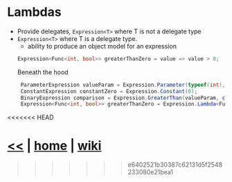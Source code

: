 # Lambdas

+ Provide delegates, `Expression<T>` where T is not a delegate type 
+ `Expression<T>` where T is a delegate type.  
  - ability to produce an object model for an expression 
  ```cs
  Expression<Func<int, bool>> greaterThanZero = value => value > 0;   
  ```
  Beneath the hood 
  ```cs
   ParameterExpression valueParam = Expression.Parameter(typeof(int), "value"); 
   ConstantExpression constantZero = Expression.Constant(0); 
   BinaryExpression comparison = Expression.GreaterThan(valueParam, constantZero); 
   Expression<Func<int, bool>> greaterThanZero = Expression.Lambda<Func<int, bool>>(comparison, valueParam);  
  ```

<<<<<<< HEAD


[<<](../csdotnet.md) 
|
[home](../README.md) 
| 
[wiki](https://github.com/illegitimis/Tutorial/wiki) 
=======
>>>>>>> e6402521b30387c62131d5f2548233080e21bea1
